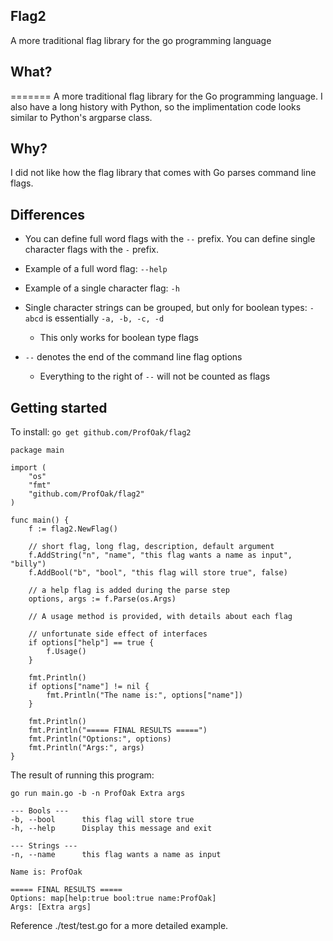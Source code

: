 Flag2
---
A more traditional flag library for the go programming language

What?
---

=======
A more traditional flag library for the Go programming language. I also have a long history with Python, so the implimentation code looks similar to Python's argparse class.

Why?
---

I did not like how the flag library that comes with Go parses command line flags.

Differences
---

* You can define full word flags with the `--` prefix. You can define single character flags with the `-` prefix.

* Example of a full word flag: `--help`

* Example of a single character flag: `-h`

* Single character strings can be grouped, but only for boolean types: `-abcd` is essentially `-a, -b, -c, -d`
  * This only works for boolean type flags

* `--` denotes the end of the command line flag options
  * Everything to the right of `--` will not be counted as flags

Getting started
---

To install: `go get github.com/ProfOak/flag2`

```
package main

import (
    "os"
    "fmt"
    "github.com/ProfOak/flag2"
)

func main() {
    f := flag2.NewFlag()

    // short flag, long flag, description, default argument
    f.AddString("n", "name", "this flag wants a name as input", "billy")
    f.AddBool("b", "bool", "this flag will store true", false)

    // a help flag is added during the parse step
    options, args := f.Parse(os.Args)

    // A usage method is provided, with details about each flag

    // unfortunate side effect of interfaces
    if options["help"] == true {
        f.Usage()
    }

    fmt.Println()
    if options["name"] != nil {
        fmt.Println("The name is:", options["name"])
    }

    fmt.Println()
    fmt.Println("===== FINAL RESULTS =====")
    fmt.Println("Options:", options)
    fmt.Println("Args:", args)
}

```

The result of running this program:

```
go run main.go -b -n ProfOak Extra args

--- Bools ---
-b, --bool      this flag will store true
-h, --help      Display this message and exit

--- Strings ---
-n, --name      this flag wants a name as input

Name is: ProfOak

===== FINAL RESULTS =====
Options: map[help:true bool:true name:ProfOak]
Args: [Extra args]

```

Reference ./test/test.go for a more detailed example.
